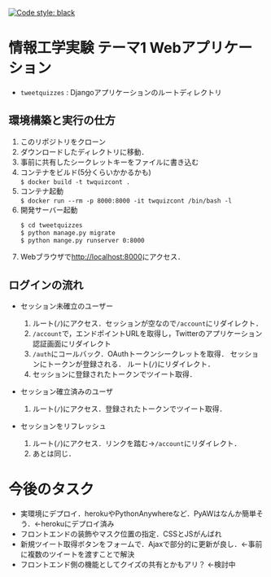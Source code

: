 [![Code style: black](https://img.shields.io/badge/code%20style-black-000000.svg)](https://github.com/psf/black)


# 情報工学実験 テーマ1 Webアプリケーション
- `tweetquizzes` : Djangoアプリケーションのルートディレクトリ


## 環境構築と実行の仕方
1. このリポジトリをクローン
4. ダウンロードしたディレクトリに移動．
5. 事前に共有したシークレットキーをファイルに書き込む
6. コンテナをビルド(5分くらいかかるかも)  
	`$ docker build -t twquizcont .`
4. コンテナ起動  
	`$ docker run --rm -p 8000:8000 -it twquizcont /bin/bash -l`
5. 開発サーバー起動
	``` sh
	$ cd tweetquizzes
	$ python manage.py migrate
	$ python mange.py runserver 0:8000
	```
6. Webブラウザで[http://localhost:8000](http://localhost:8000)にアクセス．



## ログインの流れ

- セッション未確立のユーザー
	1. ルート(`/`)にアクセス．セッションが空なので`/account`にリダイレクト．
	2. `/account`で，エンドポイントURLを取得し，Twitterのアプリケーション認証画面にリダイレクト
	3. `/auth`にコールバック．OAuthトークンシークレットを取得．
セッションにトークンが登録される．
		ルート(`/`)にリダイレクト．
	4. セッションに登録されたトークンでツイート取得．

- セッション確立済みのユーザ
	1. ルート(`/`)にアクセス．登録されたトークンでツイート取得．

- セッションをリフレッシュ
	1. ルート(`/`)にアクセス．リンクを踏む→`/account`にリダイレクト．
	2. あとは同じ．


# 今後のタスク
- 実環境にデプロイ．herokuやPythonAnywhereなど．PyAWはなんか簡単そう．←herokuにデプロイ済み
- フロントエンドの装飾やマスク位置の指定．CSSとJSがんばれ
- 新規ツイート取得ボタンをフォームで．Ajaxで部分的に更新が良し．←事前に複数のツイートを渡すことで解決
- フロントエンド側の機能としてクイズの共有とかもアリ？ ←検討中


